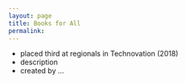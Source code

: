 ```yaml
---
layout: page
title: Books for All
permalink:
---
```


* placed third at regionals in Technovation (2018)
* description
* created by ...
